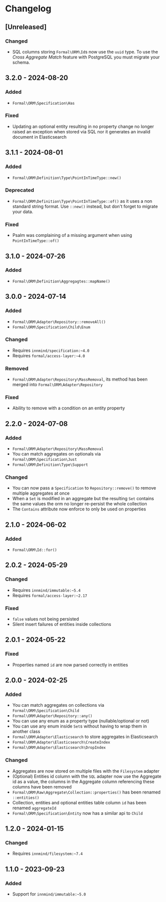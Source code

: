 # Changelog

## [Unreleased]

### Changed

- SQL columns storing `Formal\ORM\Id`s now use the `uuid` type. To use the _Cross Aggregate Match_ feature with PostgreSQL you must migrate your schema.

## 3.2.0 - 2024-08-20

### Added

- `Formal\ORM\Specification\Has`

### Fixed

- Updating an optional entity resulting in no property change no longer raised an exception when stored via SQL nor it generates an invalid document in Elasticsearch

## 3.1.1 - 2024-08-01

### Added

- `Formal\ORM\Definition\Type\PointInTimeType::new()`

### Deprecated

- `Formal\ORM\Definition\Type\PointInTimeType::of()` as it uses a non standard string format. Use `::new()` instead, but don't forget to migrate your data.

### Fixed

- Psalm was complaining of a missing argument when using `PointInTimeType::of()`

## 3.1.0 - 2024-07-26

### Added

- `Formal\ORM\Definition\Aggregagtes::mapName()`

## 3.0.0 - 2024-07-14

### Added

- `Formal\ORM\Adapter\Repository::removeAll()`
- `Formal\ORM\Specification\Child\Enum`

### Changed

- Requires `innmind/specification:~4.0`
- Requires `formal/access-layer:~4.0`

### Removed

- `Formal\ORM\Adapter\Repository\MassRemoval`, its method has been merged into `Formal\ORM\Adapter\Repository`

### Fixed

- Ability to remove with a condition on an entity property

## 2.2.0 - 2024-07-08

### Added

- `Formal\ORM\Adapter\Repository\MassRemoval`
- You can match aggregates on optionals via `Formal\ORM\Specification\Just`
- `Formal\ORM\Definition\Type\Support`

### Changed

- You can now pass a `Specification` to `Repository::remove()` to remove multiple aggregates at once
- When a `Set` is modified in an aggregate but the resulting `Set` contains the same values the orm no longer re-persist the whole collection
- The `Contains` attribute now enforce to only be used on properties

## 2.1.0 - 2024-06-02

### Added

- `Formal\ORM\Id::for()`

## 2.0.2 - 2024-05-29

### Changed

- Requires `innmind/immutable:~5.4`
- Requires `formal/access-layer:~2.17`

### Fixed

- `false` values not being persisted
- Silent insert failures of entities inside collections

## 2.0.1 - 2024-05-22

### Fixed

- Properties named `id` are now parsed correctly in entities

## 2.0.0 - 2024-02-25

### Added

- You can match aggregates on collections via `Formal\ORM\Specification\Child`
- `Formal\ORM\Adapter\Repository::any()`
- You can use any enum as a property type (nullable/optional or not)
- You can use any enum inside `Set`s without having to wrap them in another class
- `Formal\ORM\Adapter\Elasticsearch` to store aggregates in Elasticsearch
- `Formal\ORM\Adapter\Elasticsearch\CreateIndex`
- `Formal\ORM\Adapter\Elasticsearch\DropIndex`

### Changed

- Aggregates are now stored on multiple files with the `Filesystem` adapter
- (Optional) Entities id column with the `SQL` adapter now use the Aggregate id as a value, the columns in the Aggregate column referencing these columns have been removed
- `Formal\ORM\Raw\Aggregate\Collection::properties()` has been renamed `::entities()`
- Collection, entities and optional entities table column `id` has been renamed `aggregateId`
- `Formal\ORM\Specification\Entity` now has a similar api to `Child`

## 1.2.0 - 2024-01-15

### Changed

- Requires `innmind/filesystem:~7.4`

## 1.1.0 - 2023-09-23

### Added

- Support for `innmind/immutable:~5.0`
